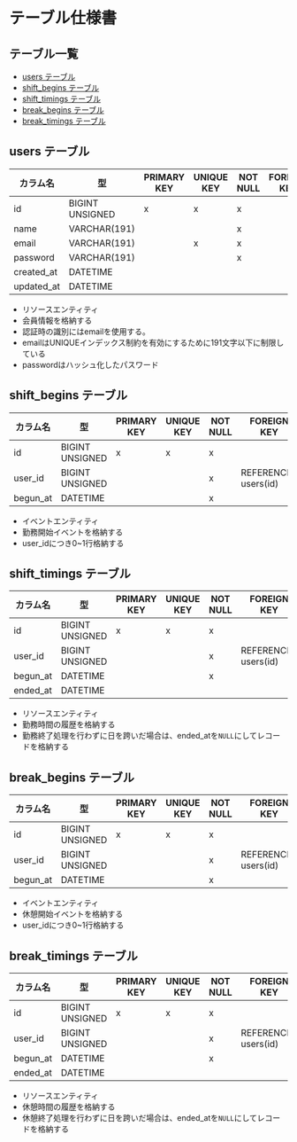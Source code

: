 <!-- omit in toc -->
# テーブル仕様書

<!-- omit in toc -->
## テーブル一覧

- [users テーブル](#users-テーブル)
- [shift\_begins テーブル](#shift_begins-テーブル)
- [shift\_timings テーブル](#shift_timings-テーブル)
- [break\_begins テーブル](#break_begins-テーブル)
- [break\_timings テーブル](#break_timings-テーブル)

## users テーブル

| カラム名 | 型 | PRIMARY KEY | UNIQUE KEY | NOT NULL | FOREIGN KEY |
| --- | --- | --- | --- | --- | --- |
| id | BIGINT UNSIGNED | x | x | x |   |
| name | VARCHAR(191) |   |   | x |   |
| email | VARCHAR(191) |   | x | x |   |
| password | VARCHAR(191) |   |   | x |   |
| created_at | DATETIME |   |   |   |   |
| updated_at | DATETIME |   |   |   |   |

- リソースエンティティ
- 会員情報を格納する
- 認証時の識別にはemailを使用する。
- emailはUNIQUEインデックス制約を有効にするために191文字以下に制限している
- passwordはハッシュ化したパスワード

## shift_begins テーブル

| カラム名 | 型 | PRIMARY KEY | UNIQUE KEY | NOT NULL | FOREIGN KEY |
| --- | --- | --- | --- | --- | --- |
| id | BIGINT UNSIGNED | x | x | x |   |
| user_id | BIGINT UNSIGNED |   |   | x | REFERENCES users(id) |
| begun_at | DATETIME |   |   | x |   |

- イベントエンティティ
- 勤務開始イベントを格納する
- user_idにつき0~1行格納する

## shift_timings テーブル

| カラム名 | 型 | PRIMARY KEY | UNIQUE KEY | NOT NULL | FOREIGN KEY |
| --- | --- | --- | --- | --- | --- |
| id | BIGINT UNSIGNED | x | x | x |   |
| user_id | BIGINT UNSIGNED |   |   | x | REFERENCES users(id) |
| begun_at | DATETIME |   |   | x |   |
| ended_at | DATETIME |   |   |   |   |

- リソースエンティティ
- 勤務時間の履歴を格納する
- 勤務終了処理を行わずに日を跨いだ場合は、ended_atを`NULL`にしてレコードを格納する

## break_begins テーブル

| カラム名 | 型 | PRIMARY KEY | UNIQUE KEY | NOT NULL | FOREIGN KEY |
| --- | --- | --- | --- | --- | --- |
| id | BIGINT UNSIGNED | x | x | x |   |
| user_id | BIGINT UNSIGNED |   |   | x | REFERENCES users(id) |
| begun_at | DATETIME |   |   | x |   |

- イベントエンティティ
- 休憩開始イベントを格納する
- user_idにつき0~1行格納する

## break_timings テーブル

| カラム名 | 型 | PRIMARY KEY | UNIQUE KEY | NOT NULL | FOREIGN KEY |
| --- | --- | --- | --- | --- | --- |
| id | BIGINT UNSIGNED | x | x | x |   |
| user_id | BIGINT UNSIGNED |   |   | x | REFERENCES users(id) |
| begun_at | DATETIME |   |   | x |   |
| ended_at | DATETIME |   |   |   |   |

- リソースエンティティ
- 休憩時間の履歴を格納する
- 休憩終了処理を行わずに日を跨いだ場合は、ended_atを`NULL`にしてレコードを格納する
